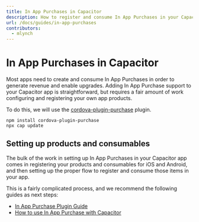 ```yaml
---
title: In App Purchases in Capacitor
description: How to register and consume In App Purchases in your Capacitor app or game
url: /docs/guides/in-app-purchases
contributors:
  - mlynch
---
```


# In App Purchases in Capacitor

Most apps need to create and consume In App Purchases in order to generate revenue and enable upgrades. Adding In App Purchase support to your Capacitor app is straightforward, but requires a fair amount of work configuring and registering your own app products.

To do this, we will use the [cordova-plugin-purchase](https://github.com/j3k0/cordova-plugin-purchase) plugin.

```shell
npm install cordova-plugin-purchase
npx cap update
```

## Setting up products and consumables

The bulk of the work in setting up In App Purchases in your Capacitor app comes in registering your products and consumables for iOS and Android, and then setting up the proper flow to register and consume those items in your app.

This is a fairly complicated process, and we recommend the following guides as next steps:

 * [In App Purchase Plugin Guide](https://purchase.cordova.fovea.cc/)
 * [How to use In App Purchase with Capacitor](https://devdactic.com/ionic-in-app-purchase-capacitor/)